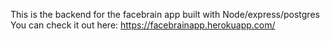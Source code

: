 This is the backend for the facebrain app built with Node/express/postgres
You can check it out here: https://facebrainapp.herokuapp.com/
